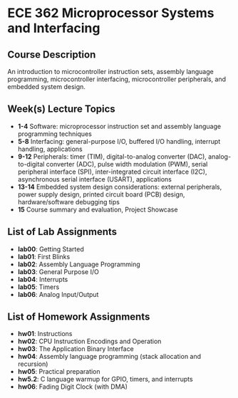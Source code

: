 # ECE 362 Microprocessor Systems and Interfacing
## Course Description
An introduction to microcontroller instruction sets, assembly language programming, microcontroller interfacing, microcontroller peripherals, and embedded system design.

## Week(s) Lecture Topics
- **1-4** Software: microprocessor instruction set and assembly language programming techniques  
- **5-8** Interfacing: general-purpose I/O, buffered I/O handling, interrupt handling, applications  
- **9-12** Peripherals: timer (TIM), digital-to-analog converter (DAC), analog-to-digital converter (ADC), pulse width modulation (PWM), serial peripheral interface (SPI), inter-integrated circuit interface (I2C),
asynchronous serial interface (USART), applications  
- **13-14** Embedded system design considerations: external peripherals, power supply design, printed circuit board (PCB) design, hardware/software debugging tips  
- **15** Course summary and evaluation, Project Showcase

## List of Lab Assignments
- **lab00**: Getting Started
- **lab01**: First Blinks
- **lab02**: Assembly Language Programming
- **lab03**: General Purpose I/O
- **lab04**: Interrupts
- **lab05**: Timers
- **lab06**: Analog Input/Output

## List of Homework Assignments
- **hw01**: Instructions  
- **hw02**: CPU Instruction Encodings and Operation  
- **hw03**: The Application Binary Interface  
- **hw04**: Assembly language programming (stack allocation and recursion)  
- **hw05**: Practical preparation  
- **hw5.2**: C language warmup for GPIO, timers, and interrupts
- **hw06**: Fading Digit Clock (with DMA)
